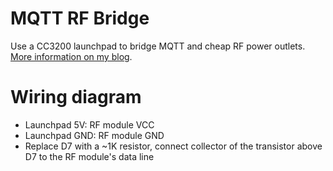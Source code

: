 MQTT RF Bridge
==============

Use a CC3200 launchpad to bridge MQTT and cheap RF power outlets. [More information on my blog](TODO).


# Wiring diagram
- Launchpad 5V: RF module VCC
- Launchpad GND: RF module GND
- Replace D7 with a ~1K resistor, connect collector of the transistor above D7 to the RF module's data line
